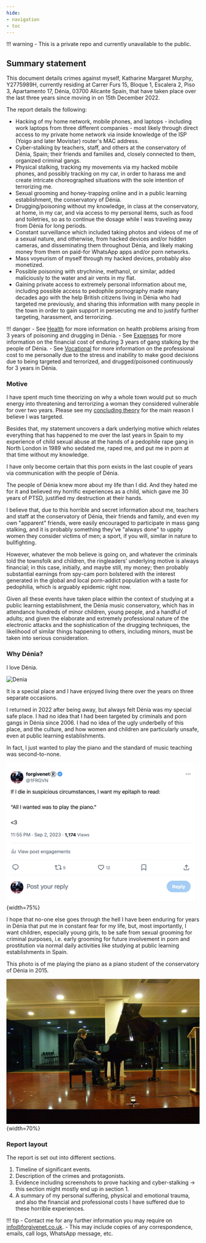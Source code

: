 ```yaml
---
hide:
- navigation
- toc
---
```


!!! warning
    - This is a private repo and currently unavailable to the public.

## Summary statement

This document details crimes against myself, Katharine Margaret Murphy, Y2775989H, currently residing at Carrer Furs 15, Bloque 1, Escalera 2, Piso 3, Apartamento 17, Dénia, 03700 Alicante Spain, that have taken place over the last three years since moving in on 15th December 2022.

The report details the following:

- Hacking of my home network, mobile phones, and laptops - including work laptops from three different companies - most likely through direct access to my private home network via inside knowledge of the ISP (Yoigo and later Movistar) router's MAC address.
- Cyber-stalking by teachers, staff, and others at the conservatory of Dénia, Spain; their friends and families and, closely connected to them, organized criminal gangs.
- Physical stalking, tracking my movements via my hacked mobile phones, and possibly tracking on my car, in order to harass me and create intricate choreographed situations with the sole intention of terrorizing me.
- Sexual grooming and honey-trapping online and in a public learning establishment, the conservatory of Dénia.
- Drugging/poisoning without my knowledge, in class at the conservatory, at home, in my car, and via access to my personal items, such as food and toiletries, so as to continue the dosage while I was traveling away from Dénia for long periods.
- Constant surveillance which included taking photos and videos of me of a sexual nature, and otherwise, from hacked devices and/or hidden cameras, and disseminating them throughout Dénia, and likely making money from them on paid-for WhatsApp apps and/or porn networks.
- Mass voyeurism of myself through my hacked devices, probably also monetized.
- Possible poisoning with strychnine, methanol, or similar, added maliciously to the water and air vents in my flat.
- Gaining private access to extremely personal information about me, including possible access to pedophile pornography made many decades ago with the help British citizens living in Dénia who had targeted me previously, and sharing this information with many people in the town in order to gain support in persecuting me and to justify further targeting, harassment, and terrorizing.

!!! danger
    - See [Health](personal/health.md) for more information on health problems arising from 3 years of poisoning and drugging in Dénia.
    - See [Expenses](personal/expenses.md) for more information on the financial cost of enduring 3 years of gang stalking by the people of Dénia.
    - See [Vocational](personal/vocational.md) for more information on the professional cost to me personally due to the stress and inability to make good decisions due to being targeted and terrorized, and drugged/poisoned continuously for 3 years in Dénia.

### Motive

I have spent much time theorizing on why a whole town would put so much energy into threatening and terrorizing a woman they considered vulnerable for over two years. Please see my [concluding theory](theories.md) for the main reason I believe I was targeted.

Besides that, my statement uncovers a dark underlying motive which relates everything that has happened to me over the last years in Spain to my experience of child sexual abuse at the hands of a pedophile rape gang in North London in 1989 who sedated me, raped me, and put me in porn at that time without my knowledge.

I have only become certain that this porn exists in the last couple of years via communication with the people of Dénia.

The people of Dénia knew more about my life than I did. And they hated me for it and believed my horrific experiences as a child, which gave me 30 years of PTSD, justified my destruction at their hands.

I believe that, due to this horrible and secret information about me, teachers and staff at the conservatory of Dénia, their friends and family, and even my own "apparent" friends, were easily encouraged to participate in mass gang stalking, and it is probably something they've "always done" to uppity women they consider victims of men; a sport, if you will, similar in nature to bullfighting.

However, whatever the mob believe is going on, and whatever the criminals told the townsfolk and children, the ringleaders' underlying motive is always financial; in this case, initially, and maybe still, my money; then probably substantial earnings from spy-cam porn bolstered with the interest generated in the global and local porn-addict population with a taste for pedophilia, which is arguably epidemic right now. 

Given all these events have taken place within the context of studying at a public learning establishment, the Dénia music conservatory, which has in attendance hundreds of minor children, young people, and a handful of adults; and given the elaborate and extremely professional nature of the electronic attacks and the sophistication of the drugging techniques, the likelihood of similar things happening to others, including minors, must be taken into serious consideration.

### Why Dénia?

I love Dénia. 

![Denia](content/images/denia.avif)

It is a special place and I have enjoyed living there over the years on three separate occasions. 

I returned in 2022 after being away, but always felt Dénia was my special safe place. I had no idea that I had been targeted by criminals and porn gangs in Dénia since 2006. I had no idea of the ugly underbelly of this place, and the culture, and how women and children are particularly unsafe, even at public learning establishments.

In fact, I just wanted to play the piano and the standard of music teaching was second-to-none. 

![All I wanted was to play the piano](content/tweets/all-i-wanted.png){width=75%}

I hope that no-one else goes through the hell I have been enduring for years in Dénia that put me in constant fear for my life, but, most importantly, I want children, especially young girls, to be safe from sexual grooming for criminal purposes, i.e. early grooming for future involvement in porn and prostitution via normal daily activities like studying at public learning establishments in Spain.

This photo is of me playing the piano as a piano student of the conservatory of Dénia in 2015.

![Katharine Murphy plays the piano at the boat club in Dénia in 2015](content/images/katharine-pianist.jpg){width=70%}

### Report layout

The report is set out into different sections.

1. Timeline of significant events.
2. Description of the crimes and protagonists.
3. Evidence including screenshots to prove hacking and cyber-stalking -> this section might mostly end up in section 1.
4. A summary of my personal suffering, physical and emotional trauma, and also the financial and professional costs I have suffered due to these horrible experiences.

!!! tip
    - Contact me for any further information you may require on info@forgivenet.co.uk.
    - This may include copies of any correspondence, emails, call logs, WhatsApp message, etc.
